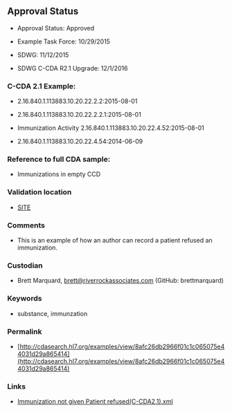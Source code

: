 ## Approval Status 

* Approval Status: Approved
* Example Task Force: 10/29/2015
* SDWG: 11/12/2015

* SDWG C-CDA R2.1 Upgrade: 12/1/2016    

### C-CDA 2.1 Example:

* 2.16.840.1.113883.10.20.22.2.2:2015-08-01

* 2.16.840.1.113883.10.20.22.2.2.1:2015-08-01

* Immunization Activity 2.16.840.1.113883.10.20.22.4.52:2015-08-01

* 2.16.840.1.113883.10.20.22.4.54:2014-06-09
### Reference to full CDA sample:
* Immunizations in empty CCD


### Validation location

* [SITE](https://site.healthit.gov/sandbox-ccda/ccda-validator)


### Comments

* This is an example of how an author can record a patient refused an immunization.
### Custodian

*  Brett Marquard, brett@riverrockassociates.com (GitHub: brettmarquard)
### Keywords

* substance, immunzation

### Permalink

* [http://cdasearch.hl7.org/examples/view/8afc26db2966f01c1c065075e44031d29a865414](http://cdasearch.hl7.org/examples/view/8afc26db2966f01c1c065075e44031d29a865414)

### Links

* [Immunization not given Patient refused(C-CDA2.1).xml](https://github.com/HL7/C-CDA-Examples/tree/master/Immunizations/Immunization%20not%20given%20Patient%20refused/Immunization%20not%20given%20Patient%20refused%28C-CDA2.1%29.xml)
